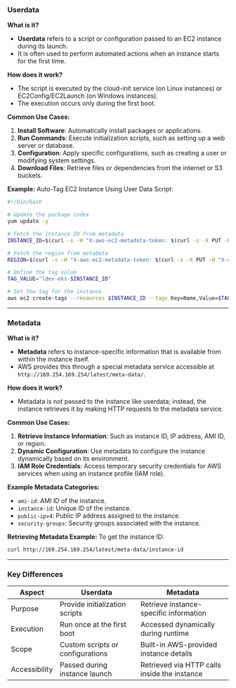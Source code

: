 ### **Userdata**

**What is it?**
- **Userdata** refers to a script or configuration passed to an EC2 instance during its launch.
- It is often used to perform automated actions when an instance starts for the first time.

**How does it work?**
- The script is executed by the cloud-init service (on Linux instances) or EC2Config/EC2Launch (on Windows instances).
- The execution occurs only during the first boot.

**Common Use Cases:**
1. **Install Software**: Automatically install packages or applications.
2. **Run Commands**: Execute initialization scripts, such as setting up a web server or database.
3. **Configuration**: Apply specific configurations, such as creating a user or modifying system settings.
4. **Download Files**: Retrieve files or dependencies from the internet or S3 buckets.

**Example:**
Auto-Tag EC2 Instance Using User Data Script:
```bash
#!/bin/bash

# Update the package index
yum update -y

# Fetch the instance ID from metadata
INSTANCE_ID=$(curl -s -H "X-aws-ec2-metadata-token: $(curl -s -X PUT -H "X-aws-ec2-metadata-token-ttl-seconds: 21600" http://169.254.169.254/latest/api/token)" http://169.254.169.254/latest/meta-data/instance-id)

# Fetch the region from metadata
REGION=$(curl -s -H "X-aws-ec2-metadata-token: $(curl -s -X PUT -H "X-aws-ec2-metadata-token-ttl-seconds: 21600" http://169.254.169.254/latest/api/token)" http://169.254.169.254/latest/meta-data/placement/region)

# Define the tag value
TAG_VALUE="ldev-eks-$INSTANCE_ID"

# Set the tag for the instance
aws ec2 create-tags --resources $INSTANCE_ID --tags Key=Name,Value=$TAG_VALUE --region $REGION
```

---

### **Metadata**

**What is it?**
- **Metadata** refers to instance-specific information that is available from within the instance itself.
- AWS provides this through a special metadata service accessible at `http://169.254.169.254/latest/meta-data/`.

**How does it work?**
- Metadata is not passed to the instance like userdata; instead, the instance retrieves it by making HTTP requests to the metadata service.

**Common Use Cases:**
1. **Retrieve Instance Information**: Such as instance ID, IP address, AMI ID, or region.
2. **Dynamic Configuration**: Use metadata to configure the instance dynamically based on its environment.
3. **IAM Role Credentials**: Access temporary security credentials for AWS services when using an instance profile (IAM role).

**Example Metadata Categories:**
- `ami-id`: AMI ID of the instance.
- `instance-id`: Unique ID of the instance.
- `public-ipv4`: Public IP address assigned to the instance.
- `security-groups`: Security groups associated with the instance.

**Retrieving Metadata Example:**
To get the instance ID:
```bash
curl http://169.254.169.254/latest/meta-data/instance-id
```

---

### Key Differences

| Aspect          | Userdata                                 | Metadata                                    |
|------------------|------------------------------------------|--------------------------------------------|
| Purpose          | Provide initialization scripts          | Retrieve instance-specific information     |
| Execution        | Run once at the first boot              | Accessed dynamically during runtime        |
| Scope            | Custom scripts or configurations        | Built-in AWS-provided instance details     |
| Accessibility    | Passed during instance launch           | Retrieved via HTTP calls inside the instance |
